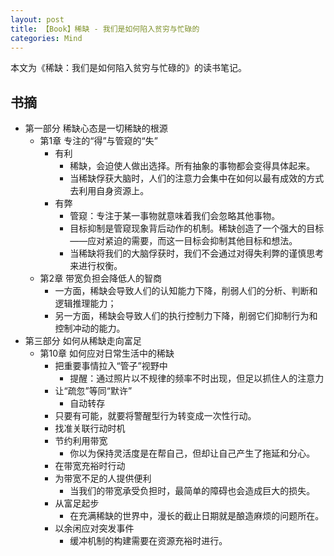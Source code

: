 ```yaml
---
layout: post
title: 【Book】稀缺 - 我们是如何陷入贫穷与忙碌的
categories: Mind
---
```


本文为《稀缺：我们是如何陷入贫穷与忙碌的》的读书笔记。

## 书摘
* 第一部分 稀缺心态是一切稀缺的根源
    * 第1章 专注的“得”与管窥的“失”
        * 有利
            * 稀缺，会迫使人做出选择。所有抽象的事物都会变得具体起来。
            * 当稀缺俘获大脑时，人们的注意力会集中在如何以最有成效的方式去利用自身资源上。
        * 有弊
            * 管窥：专注于某一事物就意味着我们会忽略其他事物。
            * 目标抑制是管窥现象背后动作的机制。稀缺创造了一个强大的目标——应对紧迫的需要，而这一目标会抑制其他目标和想法。
            * 当稀缺将我们的大脑俘获时，我们不会通过对得失利弊的谨慎思考来进行权衡。
    * 第2章 带宽负担会降低人的智商
        * 一方面，稀缺会导致人们的认知能力下降，削弱人们的分析、判断和逻辑推理能力；
        * 另一方面，稀缺会导致人们的执行控制力下降，削弱它们抑制行为和控制冲动的能力。
* 第三部分 如何从稀缺走向富足
    * 第10章 如何应对日常生活中的稀缺
        * 把重要事情拉入“管子”视野中
            * 提醒：通过照片以不规律的频率不时出现，但足以抓住人的注意力
        * 让“疏忽”等同“默许”
            * 自动转存
        * 只要有可能，就要将警醒型行为转变成一次性行动。
        * 找准关联行动时机
        * 节约利用带宽
            * 你以为保持灵活度是在帮自己，但却让自己产生了拖延和分心。
        * 在带宽充裕时行动
        * 为带宽不足的人提供便利
            * 当我们的带宽承受负担时，最简单的障碍也会造成巨大的损失。
        * 从富足起步
            * 在充满稀缺的世界中，漫长的截止日期就是酿造麻烦的问题所在。
        * 以余闲应对突发事件
            * 缓冲机制的构建需要在资源充裕时进行。